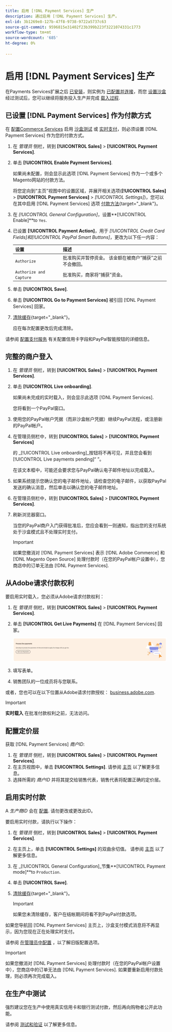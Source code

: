 ```yaml
---
title: 启用 [!DNL Payment Services] 生产
description: 通过启用 [!DNL Payment Services] 生产。
exl-id: 3b1269e8-127b-47f8-9738-9722a5737c63
source-git-commit: 9596815e31402f23b399b223f3221074331c1773
workflow-type: tm+mt
source-wordcount: '685'
ht-degree: 0%

---
```


# 启用 [!DNL Payment Services] 生产

在Payments Services扩展之后 [已安装](install.md)，则实例为 [已配置并连接](connect.md)，而您 [设置沙盒](sandbox.md) 经过测试后，您可以继续将服务投入生产并完成 [载入过程](onboard.md).

## 已设置 [!DNL Payment Services] 作为付款方式

在 [配置Commerce Services](connect.md#configure-commerce-services) 启用 [沙盒测试](sandbox.md#enable-sandbox-testing) 或 [实时支付](#enable-live-payments)，则必须设置 [!DNL Payment Services] 作为您的付款方式。

1. 在 _管理员_ 侧栏，转到 **[!UICONTROL Sales]** > **[!UICONTROL Payment Services]**.
1. 单击 **[!UICONTROL Enable Payment Services]**.

   如果尚未配置，则会显示此选项 [!DNL Payment Services] 作为一个或多个Magento网站的付款方法。

   将您定向到“主页”视图中的设置区域，并展开相关选项(**[!UICONTROL Sales]** > **[!UICONTROL Payment Services]** > _[!UICONTROL Settings]_)，您可以在其中启用 [!DNL Payment Services] 选项 [付款方法](https://docs.magento.com/user-guide/configuration/sales/payment-methods.html){target=&quot;_blank&quot;}。

1. 在 _[!UICONTROL General Configuration]_，设置&#x200B;**[!UICONTROL Enable]**to `Yes`.
1. 已设置 **[!UICONTROL Payment Action]**，用于 _[!UICONTROL Credit Card Fields]_和_[!UICONTROL PayPal Smart Buttons]_，更改为以下任一内容：

   | 设置 | 描述 |
   |---|---|
   | `Authorize` | 批准购买并暂停资金。 该金额在被商户“捕获”之前不会撤回。 |
   | `Authorize and Capture` | 批准购买，商家将“捕获”资金。 |

1. 单击 **[!UICONTROL Save]**.
1. 单击 **[!UICONTROL Go to Payment Services]** 被引回 [!DNL Payment Services] 回家。
1. [清除缓存](https://docs.magento.com/user-guide/system/cache-management.html){target=&quot;_blank&quot;}。

   应在每次配置更改后完成清除。

请参阅 [配置支付服务](settings.md) 有关配置信用卡字段和PayPal智能按钮的详细信息。

## 完整的商户登入

1. 在 _管理员_ 侧栏，转到 **[!UICONTROL Sales]** > **[!UICONTROL Payment Services]**.
1. 单击 **[!UICONTROL Live onboarding]**.

   如果尚未完成的实时载入，则会显示此选项 [!DNL Payment Services].

   您将看到一个PayPal窗口。

1. 使用您的PayPal帐户凭据（而非沙盒帐户凭据）继续PayPal流程，或注册新的PayPal帐户。
1. 在管理员侧栏中，转到 **[!UICONTROL Sales]** > **[!UICONTROL Payment Services]**

   的 _[!UICONTROL Live onboarding]_按钮将不再可见，并且您会看到[!UICONTROL Live payments pending]“ ”。

   在该文本框中，可能还会要求您与PayPal确认电子邮件地址以完成载入。

1. 如果系统提示您确认您的电子邮件地址，请检查您的电子邮件，以获取PayPal发送的确认消息，然后单击以确认您的电子邮件地址。
1. 在管理员侧栏中，转到 **[!UICONTROL Sales]** > **[!UICONTROL Payment Services]**.
1. 刷新浏览器窗口。

   当您的PayPal商户入门获得批准后，您应会看到一则通知，指出您的支付系统处于沙盒模式且不处理实时支付。

   >[!IMPORTANT]
   >
   >如果您撤消对 [!DNL Payment Services] 表示 [!DNL Adobe Commerce] 和 [!DNL Magento Open Source] 处理付款时（在您的PayPal帐户设置中），您商店中的订单无法由 [!DNL Payment Services].

## 从Adobe请求付款权利

要启用实时载入，您必须从Adobe请求付款权利：

1. 在 _管理员_ 侧栏，转到 **[!UICONTROL Sales]** > **[!UICONTROL Payment Services]**.
1. 单击 **[!UICONTROL Get Live Payments]** 在 [!DNL Payment Services] 回家。

   ![请求授权](assets/request-entitlements.png)

1. 填写表单。
1. 销售团队的一位成员将与您联系。

或者，您也可以在以下位置从Adobe请求付款授权： [business.adobe.com](https://business.adobe.com/resources/payment-services.html).

>[!IMPORTANT]
>
>**实时载入** 在批准付款权利之前，无法访问。

## 配置定价层

获取 [!DNL Payment Services] _商户ID_:


1. 在 _管理员_ 侧栏，转到 **[!UICONTROL Sales]** > **[!UICONTROL Payment Services]**.
1. 在主页视图中，单击 **[!UICONTROL Settings]**. 请参阅 [主页](payments-home.md) 以了解更多信息。
1. 选择所需的 _商户ID_ 并将其提交给销售代表，销售代表将配置正确的定价层。

## 启用实时付款

A _生产商ID_ 会在 [配置](configure-admin.md). 请勿更改或更改此ID。

要启用实时付款，请执行以下操作：

1. 在 _管理员_ 侧栏，转到 **[!UICONTROL Sales]** > **[!UICONTROL Payment Services]**.
1. 在主页上，单击 **[!UICONTROL Settings]** 的双曲余切值。 请参阅 [主页](payments-home.md) 以了解更多信息。
1. 在 _[!UICONTROL General Configuration]_节集&#x200B;**[!UICONTROL Payment mode]**to `Production`.
1. 单击 **[!UICONTROL Save]**.
1. [清除缓存](https://docs.magento.com/user-guide/system/cache-management.html){target=&quot;_blank&quot;}。

   >[!IMPORTANT]
   >
   >如果您未清除缓存，客户在结帐期间将看不到PayPal付款选项。

如果您导航回 [!DNL Payment Services] 主页上，沙盒支付模式消息将不再显示，因为您现在正在处理实时支付。

请参阅 [在管理员中配置](configure-admin.md) ，以了解旧版配置选项。

>[!IMPORTANT]
>
>如果您撤消对 [!DNL Payment Services] 处理付款时（在您的PayPal帐户设置中），您商店中的订单无法由 [!DNL Payment Services]. 如果要重新启用付款处理，则必须再次完成载入。

## 在生产中测试

强烈建议您在生产中使用真实信用卡和银行测试付款，然后再向购物者公开此功能。

请参阅 [测试和验证](test-validate.md) 以了解更多信息。
